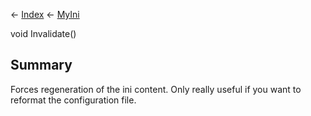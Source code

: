 ← [Index](Api-Index) ← [MyIni](VRage.Game.ModAPI.Ingame.Utilities.MyIni)

void Invalidate()

## Summary

Forces regeneration of the ini content. Only really useful if you want to reformat the configuration file.

